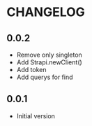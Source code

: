 # CHANGELOG

## 0.0.2

- Remove only singleton
- Add Strapi.newClient()
- Add token
- Add querys for find

## 0.0.1

- Initial version
